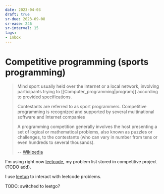 ```yaml
---
date: 2023-04-03
draft: true
sr-due: 2023-09-08
sr-ease: 246
sr-interval: 15
tags:
- inbox
---
```


# Competitive programming (sports programming)

> Mind sport usually held over the Internet or a local network, involving
> participants trying to [[Computer_programming|program]] according to provided
> specifications.
>
> Contestants are referred to as sport programmers. Competitive programming is
> recognized and supported by several multinational software and Internet
> companies
>
> A programming competition generally involves the host presenting a set of
> logical or mathematical problems, also known as puzzles or challenges, to the
> contestants (who can vary in number from tens or even hundreds to several
> thousands).
>
> -- [Wikipedia](https://en.wikipedia.org/wiki/Competitive_programming)

I'm using right now [leetcode](https://leetcode.com/), my problem list stored in
competitive project (TODO add).

I use [leetup](https://github.com/dragfire/leetup) to interact with leetcode
problems.

TODO: switched to leetgo?